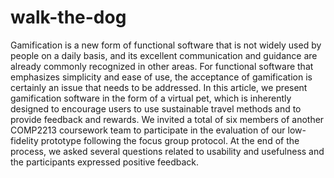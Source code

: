 # walk-the-dog
Gamification is a new form of functional software that is not widely used by people on
a daily basis, and its excellent communication and guidance are already commonly
recognized in other areas. For functional software that emphasizes simplicity and ease
of use, the acceptance of gamification is certainly an issue that needs to be addressed.
In this article, we present gamification software in the form of a virtual pet, which is
inherently designed to encourage users to use sustainable travel methods and to provide
feedback and rewards. We invited a total of six members of another COMP2213
coursework team to participate in the evaluation of our low-fidelity prototype following
the focus group protocol. At the end of the process, we asked several questions related
to usability and usefulness and the participants expressed positive feedback.
